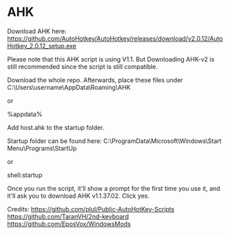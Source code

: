 # AHK

Download AHK here: https://github.com/AutoHotkey/AutoHotkey/releases/download/v2.0.12/AutoHotkey_2.0.12_setup.exe

Please note that this AHK script is using V1.1. But Downloading AHK-v2 is still recommended since the script is still compatible.

Download the whole repo. Afterwards, place these files under C:\Users\username\AppData\Roaming\AHK

or

%appdata%

Add host.ahk to the startup folder.

Startup folder can be found here: C:\ProgramData\Microsoft\Windows\Start Menu\Programs\StartUp

or

shell:startup

Once you run the script, it'll show a prompt for the first time you use it, and it'll ask you to download AHK v1.1.37.02. Click yes.


Credits:
https://github.com/plul/Public-AutoHotKey-Scripts
https://github.com/TaranVH/2nd-keyboard
https://github.com/EposVox/WindowsMods